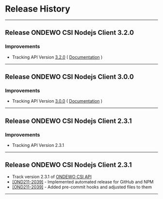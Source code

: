 # Release History

***************** 
## Release ONDEWO CSI Nodejs Client 3.2.0 
 
### Improvements 
 * Tracking API Version [3.2.0](https://github.com/ondewo/ondewo-csi-api/releases/tag/3.2.0) ( [Documentation](https://ondewo.github.io/ondewo-csi-api/) ) 


***************** 
## Release ONDEWO CSI Nodejs Client 3.0.0 
 
### Improvements 
 * Tracking API Version [3.0.0](https://github.com/ondewo/ondewo-csi-api/releases/tag/3.0.0) ( [Documentation](https://ondewo.github.io/ondewo-csi-api/) ) 


***************** 
## Release ONDEWO CSI Nodejs Client 2.3.1 
 
### Improvements 
 * Tracking API Version 2.3.1 

*****************

## Release ONDEWO CSI Nodejs Client 2.3.1

* Track version 2.3.1 of [ONDEWO CSI API](https://github.com/ondewo/ondewo-csi-api/releases/2.3.1)
* [[OND211-2039]](https://ondewo.atlassian.net/browse/OND211-2039) - Implemented automated release for GitHub and NPM
* [[OND211-2039]](https://ondewo.atlassian.net/browse/OND211-2039) - Added pre-commit hooks and adjusted files to them

*****************
